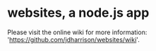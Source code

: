 # websites, a node.js app
Please visit the online wiki for more information: 'https://github.com/jdharrison/websites/wiki'.
